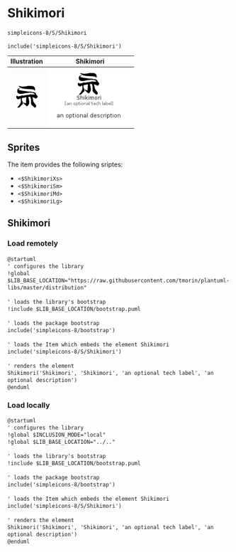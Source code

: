 # Shikimori


```text
simpleicons-8/S/Shikimori
```

```text
include('simpleicons-8/S/Shikimori')
```



| Illustration | Shikimori |
| :---: | :---: |
| ![illustration for Illustration](../../simpleicons-8/S/Shikimori.png) | ![illustration for Shikimori](../../simpleicons-8/S/Shikimori.Local.png) |



## Sprites
The item provides the following sriptes:

- `<$ShikimoriXs>`
- `<$ShikimoriSm>`
- `<$ShikimoriMd>`
- `<$ShikimoriLg>`





## Shikimori

### Load remotely
```plantuml
@startuml
' configures the library
!global $LIB_BASE_LOCATION="https://raw.githubusercontent.com/tmorin/plantuml-libs/master/distribution"

' loads the library's bootstrap
!include $LIB_BASE_LOCATION/bootstrap.puml

' loads the package bootstrap
include('simpleicons-8/bootstrap')

' loads the Item which embeds the element Shikimori
include('simpleicons-8/S/Shikimori')

' renders the element
Shikimori('Shikimori', 'Shikimori', 'an optional tech label', 'an optional description')
@enduml
```

### Load locally
```plantuml
@startuml
' configures the library
!global $INCLUSION_MODE="local"
!global $LIB_BASE_LOCATION="../.."

' loads the library's bootstrap
!include $LIB_BASE_LOCATION/bootstrap.puml

' loads the package bootstrap
include('simpleicons-8/bootstrap')

' loads the Item which embeds the element Shikimori
include('simpleicons-8/S/Shikimori')

' renders the element
Shikimori('Shikimori', 'Shikimori', 'an optional tech label', 'an optional description')
@enduml
```

